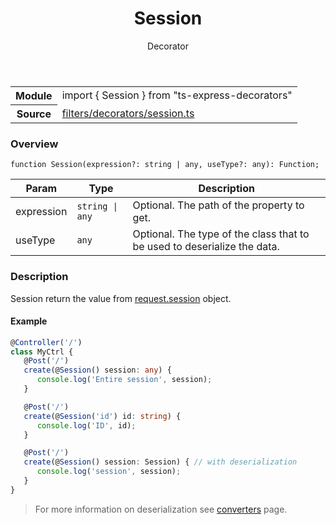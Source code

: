 <header class="symbol-info-header">    <h1 id="session">Session</h1>    <label class="symbol-info-type-label decorator">Decorator</label>      </header>
<section class="symbol-info">      <table class="is-full-width">        <tbody>        <tr>          <th>Module</th>          <td>            <div class="lang-typescript">                <span class="token keyword">import</span> { Session }                 <span class="token keyword">from</span>                 <span class="token string">"ts-express-decorators"</span>                            </div>          </td>        </tr>        <tr>          <th>Source</th>          <td>            <a href="https://romakita.github.io/ts-express-decorators/#//blob/v2.7.1/src/filters/decorators/session.ts#L0-L0">                filters/decorators/session.ts            </a>        </td>        </tr>                </tbody>      </table>    </section>

### Overview

<pre><code class="typescript-lang">function <span class="token function">Session</span><span class="token punctuation">(</span>expression?<span class="token punctuation">:</span> <span class="token keyword">string</span> | <span class="token keyword">any</span><span class="token punctuation">,</span> useType?<span class="token punctuation">:</span> <span class="token keyword">any</span><span class="token punctuation">)</span><span class="token punctuation">:</span> Function<span class="token punctuation">;</span></code></pre>

Param | Type | Description
---|---|---
expression| <code>string &#124; any</code> |Optional. The path of the property to get.
useType| <code>any</code> |Optional. The type of the class that to be used to deserialize the data.


### Description

Session return the value from [request.session](http://expressjs.com/en/4x/api.html#req.session) object.

#### Example

```typescript
@Controller('/')
class MyCtrl {
   @Post('/')
   create(@Session() session: any) {
      console.log('Entire session', session);
   }

   @Post('/')
   create(@Session('id') id: string) {
      console.log('ID', id);
   }

   @Post('/')
   create(@Session() session: Session) { // with deserialization
      console.log('session', session);
   }
}
```
> For more information on deserialization see [converters](docs/converters.md) page.
